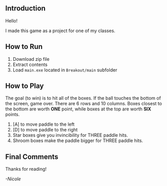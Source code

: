 ## Introduction

Hello! 

I made this game as a project for one of my classes.

## How to Run

1. Download zip file
2. Extract contents
3. Load `main.exe` located in `Breakout/main` subfolder

## How to Play

The goal (to win) is to hit all of the boxes. If the ball touches the bottom of the screen, game over.
There are 6 rows and 10 columns. Boxes closest to the bottom are worth **ONE** point, while boxes at the top are worth **SIX** points.

1. [A] to move paddle to the left
2. [D] to move paddle to the right
3. Star boxes give you invincibility for THREE paddle hits.
4. Shroom boxes make the paddle bigger for THREE paddle hits.

## Final Comments

Thanks for reading!

*-Nicole*
